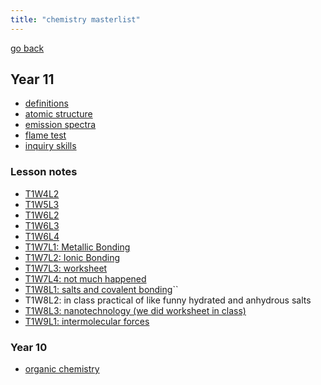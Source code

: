 ```yaml
---
title: "chemistry masterlist"
---
```

[go back](notes/notes.md)
## Year 11
- [definitions](notes/AE/chemistry/lessonnotes/DEFINITIONS.md)
- [atomic structure](notes/AE/chemistry/lessonnotes/ATOMIC-STRUCTURES.md)
- [emission spectra](notes/AE/chemistry/lessonnotes/EMISSION-SPECTRA.md)
- [flame test](notes/AE/chemistry/lessonnotes/FLAME-TEST.md)
- [inquiry skills](notes/AE/chemistry/lessonnotes/INQ-SKILLS.md)

### Lesson notes
- [T1W4L2](notes/AE/chemistry/lessonnotes/T1W4L2.md)
- [T1W5L3](notes/AE/chemistry/lessonnotes/T1W5L3.md)
- [T1W6L2](notes/AE/chemistry/lessonnotes/T1W6L2)
- [T1W6L3](notes/AE/chemistry/lessonnotes/T1W6L3)
- [T1W6L4](notes/AE/chemistry/lessonnotes/T1W6L4.md)
- [T1W7L1: Metallic Bonding](notes/AE/chemistry/lessonnotes/T1W7L1.md)
- [T1W7L2: Ionic Bonding](notes/AE/chemistry/lessonnotes/T1W7L2.md)
- [T1W7L3: worksheet](notes/AE/chemistry/lessonnotes/T1W7L3.md)
- [T1W7L4: not much happened](notes/AE/chemistry/lessonnotes/T1W7L4.md)
- [T1W8L1: salts and covalent bonding](notes/AE/chemistry/lessonnotes/T1W8L1.md)``
- T1W8L2: in class practical of like funny hydrated and anhydrous salts
- [T1W8L3: nanotechnology (we did worksheet in class)](notes/AE/chemistry/lessonnotes/T1W8L3.md)
- [T1W9L1: intermolecular forces](notes/AE/chemistry/lessonnotes/T1W9L1.md)
  

### Year 10
- [organic chemistry](notes/10/ORGANIC-CHEMISTRY.md)
